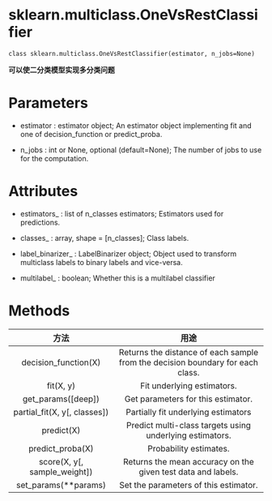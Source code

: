 # sklearn.multiclass.OneVsRestClassifier
```
class sklearn.multiclass.OneVsRestClassifier(estimator, n_jobs=None)
```
**可以使二分类模型实现多分类问题**   

# Parameters
- estimator : estimator object;
An estimator object implementing fit and one of decision_function or predict_proba.

- n_jobs : int or None, optional (default=None);
The number of jobs to use for the computation.

# Attributes
- estimators_ : list of n_classes estimators;
Estimators used for predictions.

- classes_ : array, shape = [n_classes];
Class labels.

- label_binarizer_ : LabelBinarizer object;
Object used to transform multiclass labels to binary labels and vice-versa.

- multilabel_ : boolean;
Whether this is a multilabel classifier

# Methods
|方法|用途|
|:-:|:-:|
|decision_function(X)|	Returns the distance of each sample from the decision boundary for each class.|
|fit(X, y)|	Fit underlying estimators.|
|get_params([deep])	|Get parameters for this estimator.|
|partial_fit(X, y[, classes])|	Partially fit underlying estimators|
|predict(X)|	Predict multi-class targets using underlying estimators.|
|predict_proba(X)	|Probability estimates.|
|score(X, y[, sample_weight])	|Returns the mean accuracy on the given test data and labels.|
|set_params(**params)	|Set the parameters of this estimator.|

